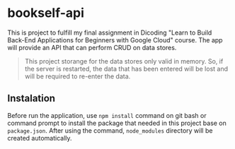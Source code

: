 # bookself-api

This is project to fulfill my final assignment in Dicoding "Learn to Build Back-End Applications for Beginners with Google Cloud" course. The app will provide an API that can perform CRUD on data stores. 

> This project storange for the data stores only valid in memory. So, if the server is restarted, the data that has been entered will be lost and will be required to re-enter the data.

## Instalation
Before run the application, use ``` npm install ``` command on git bash or command prompt to install the package that needed in this project base on ```package.json```. After using the command, ```node_modules``` directory will be created automatically.

